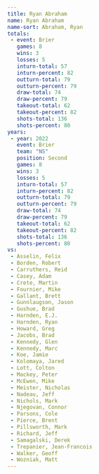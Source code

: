 ```yaml
---
title: Ryan Abraham
name: Ryan Abraham
name-sort: Abraham, Ryan
totals:
 - event: Brier
   games: 8
   wins: 3
   losses: 5
   inturn-total: 57
   inturn-percent: 82
   outturn-total: 79
   outturn-percent: 79
   draw-total: 74
   draw-percent: 79
   takeout-total: 62
   takeout-percent: 82
   shots-total: 136
   shots-percent: 80
years:
 - year: 2022
   event: Brier
   team: "NS"
   position: Second
   games: 8
   wins: 3
   losses: 5
   inturn-total: 57
   inturn-percent: 82
   outturn-total: 79
   outturn-percent: 79
   draw-total: 74
   draw-percent: 79
   takeout-total: 62
   takeout-percent: 82
   shots-total: 136
   shots-percent: 80
vs:
 - Asselin, Felix
 - Borden, Robert
 - Carruthers, Reid
 - Casey, Adam
 - Crete, Martin
 - Fournier, Mike
 - Gallant, Brett
 - Gunnlaugson, Jason
 - Gushue, Brad
 - Harnden, E.J.
 - Harnden, Ryan
 - Howard, Greg
 - Jacobs, Brad
 - Kennedy, Glen
 - Kennedy, Marc
 - Koe, Jamie
 - Kolomaya, Jared
 - Lott, Colton
 - Mackey, Peter
 - McEwen, Mike
 - Meister, Nicholas
 - Nadeau, Jeff
 - Nichols, Mark
 - Njegovan, Connor
 - Parsons, Cole
 - Pierce, Brent
 - Pillsworth, Mark
 - Richard, Jeff
 - Samagalski, Derek
 - Trepanier, Jean-Francois
 - Walker, Geoff
 - Wozniak, Matt
---
```


